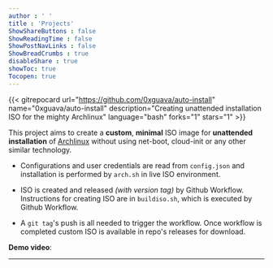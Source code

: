 ```yaml
---
author : ' '
title : 'Projects'
ShowShareButtons : false
ShowReadingTime : false
ShowPostNavLinks : false
ShowBreadCrumbs : true
disableShare : true
showToc: true 
Tocopen: true
---
```


{{< gitrepocard url="https://github.com/0xguava/auto-install" name="0xguava/auto-install"
description="Creating unattended installation ISO for the mighty Archlinux" language="bash" forks="1" stars="1" >}}

This project aims to create a **custom**, **minimal** ISO image for **unattended installation** of [Archlinux](https://archlinux.org)
without using net-boot, cloud-init or any other similar technology.

- Configurations and user credentials are read from `config.json` and installation is performed by `arch.sh` in live ISO environment.

- ISO is created and released *(with version tag)* by Github Workflow. Instructions for creating ISO are in `buildiso.sh`,
which is executed by Github Workflow.

- A `git tag`'s push is all needed to trigger the workflow. Once workflow is completed custom ISO is available in repo's releases for download.

**Demo video**: 

---
